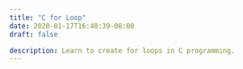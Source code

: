 ```yaml
---
title: "C for Loop"
date: 2020-01-17T16:40:39-08:00
draft: false

description: Learn to create for loops in C programming. 
---
```


